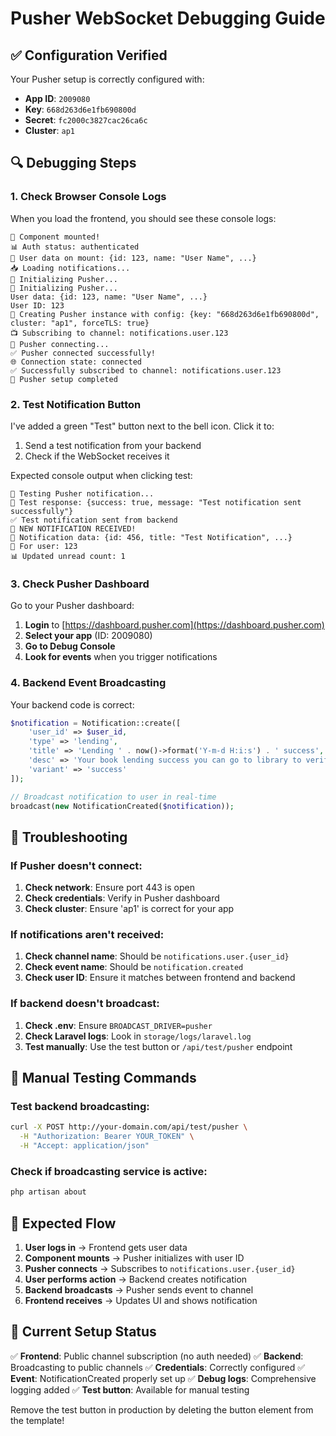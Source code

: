 # Pusher WebSocket Debugging Guide

## ✅ Configuration Verified

Your Pusher setup is correctly configured with:

-  **App ID**: `2009080`
-  **Key**: `668d263d6e1fb690800d`
-  **Secret**: `fc2000c3827cac26ca6c`
-  **Cluster**: `ap1`

## 🔍 Debugging Steps

### 1. Check Browser Console Logs

When you load the frontend, you should see these console logs:

```
🚀 Component mounted!
📊 Auth status: authenticated
👤 User data on mount: {id: 123, name: "User Name", ...}
📥 Loading notifications...
🔌 Initializing Pusher...
🚀 Initializing Pusher...
User data: {id: 123, name: "User Name", ...}
User ID: 123
📡 Creating Pusher instance with config: {key: "668d263d6e1fb690800d", cluster: "ap1", forceTLS: true}
📺 Subscribing to channel: notifications.user.123
🔄 Pusher connecting...
✅ Pusher connected successfully!
🌐 Connection state: connected
✅ Successfully subscribed to channel: notifications.user.123
🎯 Pusher setup completed
```

### 2. Test Notification Button

I've added a green "Test" button next to the bell icon. Click it to:

1. Send a test notification from your backend
2. Check if the WebSocket receives it

Expected console output when clicking test:

```
🧪 Testing Pusher notification...
🧪 Test response: {success: true, message: "Test notification sent successfully"}
✅ Test notification sent from backend
🔔 NEW NOTIFICATION RECEIVED!
📨 Notification data: {id: 456, title: "Test Notification", ...}
👤 For user: 123
📊 Updated unread count: 1
```

### 3. Check Pusher Dashboard

Go to your Pusher dashboard:

1. **Login** to [https://dashboard.pusher.com](https://dashboard.pusher.com)
2. **Select your app** (ID: 2009080)
3. **Go to Debug Console**
4. **Look for events** when you trigger notifications

### 4. Backend Event Broadcasting

Your backend code is correct:

```php
$notification = Notification::create([
    'user_id' => $user_id,
    'type' => 'lending',
    'title' => 'Lending ' . now()->format('Y-m-d H:i:s') . ' success',
    'desc' => 'Your book lending success you can go to library to verify the book lending',
    'variant' => 'success'
]);

// Broadcast notification to user in real-time
broadcast(new NotificationCreated($notification));
```

## 🚨 Troubleshooting

### If Pusher doesn't connect:

1. **Check network**: Ensure port 443 is open
2. **Check credentials**: Verify in Pusher dashboard
3. **Check cluster**: Ensure 'ap1' is correct for your app

### If notifications aren't received:

1. **Check channel name**: Should be `notifications.user.{user_id}`
2. **Check event name**: Should be `notification.created`
3. **Check user ID**: Ensure it matches between frontend and backend

### If backend doesn't broadcast:

1. **Check .env**: Ensure `BROADCAST_DRIVER=pusher`
2. **Check Laravel logs**: Look in `storage/logs/laravel.log`
3. **Test manually**: Use the test button or `/api/test/pusher` endpoint

## 🧪 Manual Testing Commands

### Test backend broadcasting:

```bash
curl -X POST http://your-domain.com/api/test/pusher \
  -H "Authorization: Bearer YOUR_TOKEN" \
  -H "Accept: application/json"
```

### Check if broadcasting service is active:

```bash
php artisan about
```

## 📱 Expected Flow

1. **User logs in** → Frontend gets user data
2. **Component mounts** → Pusher initializes with user ID
3. **Pusher connects** → Subscribes to `notifications.user.{user_id}`
4. **User performs action** → Backend creates notification
5. **Backend broadcasts** → Pusher sends event to channel
6. **Frontend receives** → Updates UI and shows notification

## 🔧 Current Setup Status

✅ **Frontend**: Public channel subscription (no auth needed)
✅ **Backend**: Broadcasting to public channels
✅ **Credentials**: Correctly configured
✅ **Event**: NotificationCreated properly set up
✅ **Debug logs**: Comprehensive logging added
✅ **Test button**: Available for manual testing

Remove the test button in production by deleting the button element from the template!
